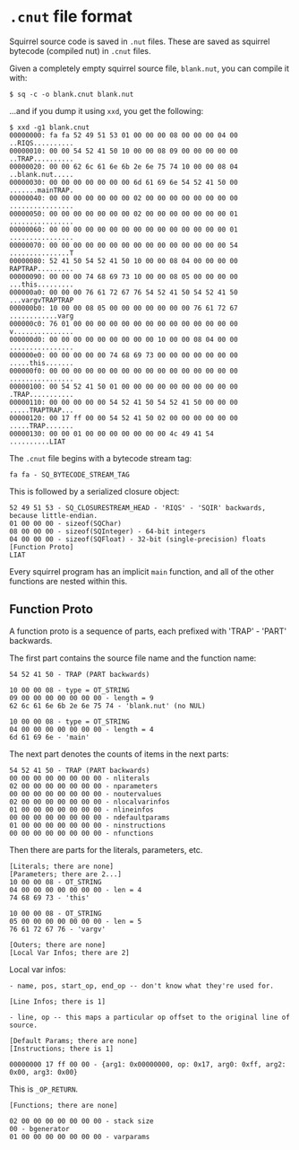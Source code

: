 # `.cnut` file format

Squirrel source code is saved in `.nut` files. These are saved as squirrel bytecode (compiled nut) in `.cnut` files.

Given a completely empty squirrel source file, `blank.nut`, you can compile it with:

    $ sq -c -o blank.cnut blank.nut

...and if you dump it using `xxd`, you get the following:

    $ xxd -g1 blank.cnut
    00000000: fa fa 52 49 51 53 01 00 00 00 08 00 00 00 04 00  ..RIQS..........
    00000010: 00 00 54 52 41 50 10 00 00 08 09 00 00 00 00 00  ..TRAP..........
    00000020: 00 00 62 6c 61 6e 6b 2e 6e 75 74 10 00 00 08 04  ..blank.nut.....
    00000030: 00 00 00 00 00 00 00 6d 61 69 6e 54 52 41 50 00  .......mainTRAP.
    00000040: 00 00 00 00 00 00 00 02 00 00 00 00 00 00 00 00  ................
    00000050: 00 00 00 00 00 00 00 02 00 00 00 00 00 00 00 01  ................
    00000060: 00 00 00 00 00 00 00 00 00 00 00 00 00 00 00 01  ................
    00000070: 00 00 00 00 00 00 00 00 00 00 00 00 00 00 00 54  ...............T
    00000080: 52 41 50 54 52 41 50 10 00 00 08 04 00 00 00 00  RAPTRAP.........
    00000090: 00 00 00 74 68 69 73 10 00 00 08 05 00 00 00 00  ...this.........
    000000a0: 00 00 00 76 61 72 67 76 54 52 41 50 54 52 41 50  ...vargvTRAPTRAP
    000000b0: 10 00 00 08 05 00 00 00 00 00 00 00 76 61 72 67  ............varg
    000000c0: 76 01 00 00 00 00 00 00 00 00 00 00 00 00 00 00  v...............
    000000d0: 00 00 00 00 00 00 00 00 00 10 00 00 08 04 00 00  ................
    000000e0: 00 00 00 00 00 74 68 69 73 00 00 00 00 00 00 00  .....this.......
    000000f0: 00 00 00 00 00 00 00 00 00 00 00 00 00 00 00 00  ................
    00000100: 00 54 52 41 50 01 00 00 00 00 00 00 00 00 00 00  .TRAP...........
    00000110: 00 00 00 00 00 54 52 41 50 54 52 41 50 00 00 00  .....TRAPTRAP...
    00000120: 00 17 ff 00 00 54 52 41 50 02 00 00 00 00 00 00  .....TRAP.......
    00000130: 00 00 01 00 00 00 00 00 00 00 4c 49 41 54        ..........LIAT

The `.cnut` file begins with a bytecode stream tag:

    fa fa - SQ_BYTECODE_STREAM_TAG

This is followed by a serialized closure object:

    52 49 51 53 - SQ_CLOSURESTREAM_HEAD - 'RIQS' - 'SQIR' backwards, because little-endian.
    01 00 00 00 - sizeof(SQChar)
    08 00 00 00 - sizeof(SQInteger) - 64-bit integers
    04 00 00 00 - sizeof(SQFloat) - 32-bit (single-precision) floats
    [Function Proto]
    LIAT

Every squirrel program has an implicit `main` function, and all of the other functions are nested within this.

## Function Proto

A function proto is a sequence of parts, each prefixed with 'TRAP' - 'PART' backwards.

The first part contains the source file name and the function name:

    54 52 41 50 - TRAP (PART backwards)

    10 00 00 08 - type = OT_STRING
    09 00 00 00 00 00 00 00 - length = 9
    62 6c 61 6e 6b 2e 6e 75 74 - 'blank.nut' (no NUL)

    10 00 00 08 - type = OT_STRING
    04 00 00 00 00 00 00 00 - length = 4
    6d 61 69 6e - 'main'

The next part denotes the counts of items in the next parts:

    54 52 41 50 - TRAP (PART backwards)
    00 00 00 00 00 00 00 00 - nliterals
    02 00 00 00 00 00 00 00 - nparameters
    00 00 00 00 00 00 00 00 - noutervalues
    02 00 00 00 00 00 00 00 - nlocalvarinfos
    01 00 00 00 00 00 00 00 - nlineinfos
    00 00 00 00 00 00 00 00 - ndefaultparams
    01 00 00 00 00 00 00 00 - ninstructions
    00 00 00 00 00 00 00 00 - nfunctions

Then there are parts for the literals, parameters, etc.

    [Literals; there are none]
    [Parameters; there are 2...]
    10 00 00 08 - OT_STRING
    04 00 00 00 00 00 00 00 - len = 4
    74 68 69 73 - 'this'

    10 00 00 08 - OT_STRING
    05 00 00 00 00 00 00 00 - len = 5
    76 61 72 67 76 - 'vargv'

    [Outers; there are none]
    [Local Var Infos; there are 2]

Local var infos:

    - name, pos, start_op, end_op -- don't know what they're used for.

    [Line Infos; there is 1]

    - line, op -- this maps a particular op offset to the original line of source.

    [Default Params; there are none]
    [Instructions; there is 1]

    00000000 17 ff 00 00 - {arg1: 0x00000000, op: 0x17, arg0: 0xff, arg2: 0x00, arg3: 0x00}

This is `_OP_RETURN`.

    [Functions; there are none]

    02 00 00 00 00 00 00 00 - stack size
    00 - bgenerator
    01 00 00 00 00 00 00 00 - varparams
